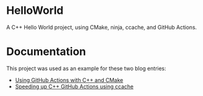 # HelloWorld
A C++ Hello World project, using CMake, ninja, ccache, and GitHub Actions.

# Documentation
This project was used as an example for these two blog entries:

* [Using GitHub Actions with C++ and CMake](https://cristianadam.eu/20191222/using-github-actions-with-c-plus-plus-and-cmake/)
* [Speeding up C++ GitHub Actions using ccache](https://cristianadam.eu/20200113/speeding-up-c-plus-plus-github-actions-using-ccache/) 

